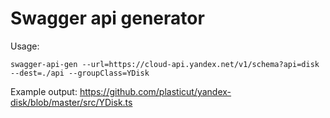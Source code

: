 # Swagger api generator

Usage:

```shell
swagger-api-gen --url=https://cloud-api.yandex.net/v1/schema?api=disk --dest=./api --groupClass=YDisk
```

Example output: https://github.com/plasticut/yandex-disk/blob/master/src/YDisk.ts

